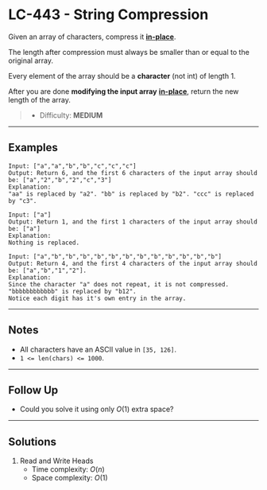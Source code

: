 # LC-443 - String Compression

Given an array of characters, compress it **[in-place](https://en.wikipedia.org/wiki/In-place_algorithm)**.

The length after compression must always be smaller than or equal to the original array.

Every element of the array should be a **character** (not int) of length 1.

After you are done **modifying the input array** **[in-place](https://en.wikipedia.org/wiki/In-place_algorithm)**, return the new length of the array.

> * Difficulty: **MEDIUM**

---
## Examples

```
Input: ["a","a","b","b","c","c","c"]
Output: Return 6, and the first 6 characters of the input array should be: ["a","2","b","2","c","3"]
Explanation:
"aa" is replaced by "a2". "bb" is replaced by "b2". "ccc" is replaced by "c3".
```

```
Input: ["a"]
Output: Return 1, and the first 1 characters of the input array should be: ["a"]
Explanation:
Nothing is replaced.
```

```
Input: ["a","b","b","b","b","b","b","b","b","b","b","b","b"]
Output: Return 4, and the first 4 characters of the input array should be: ["a","b","1","2"].
Explanation:
Since the character "a" does not repeat, it is not compressed. "bbbbbbbbbbbb" is replaced by "b12".
Notice each digit has it's own entry in the array.
```

---
## Notes

* All characters have an ASCII value in `[35, 126]`.
* `1 <= len(chars) <= 1000`.

---
## Follow Up

* Could you solve it using only $O(1)$ extra space?

---
## Solutions

1. Read and Write Heads
    * Time complexity: $O(n)$
    * Space complexity: $O(1)$